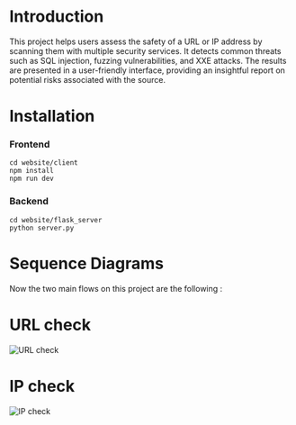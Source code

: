 # Introduction 
This project helps users assess the safety of a URL or IP address by scanning them with multiple security services. 
It detects common threats such as SQL injection, fuzzing vulnerabilities, and XXE attacks. The results are presented in a user-friendly interface, providing an insightful report on potential risks associated with the source.

# Installation
### Frontend
```cd website/client```  
```npm install```  
```npm run dev```  

### Backend
```cd website/flask_server```  
```python server.py``` 

# Sequence Diagrams 
Now the two main flows on this project are the following : 

# URL check
![URL check](https://github.com/JosephEboue/scanWebsite/blob/DevYH/sequenceDiagrams/Sequance%20diagram%201%20.drawio.png)


# IP check
![IP check](https://github.com/JosephEboue/scanWebsite/blob/DevYH/sequenceDiagrams/Sequance%20diagram%202.drawio.png)

